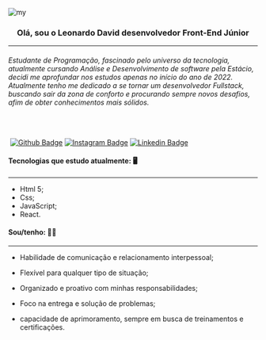 ![my](https://user-images.githubusercontent.com/104696611/178117839-e49e1295-fb8c-4377-b142-5ec14059d902.gif)



<h3 align="center">Olá, sou o Leonardo David desenvolvedor Front-End Júnior</h3>

---



<h6> Estudante de Programação, fascinado pelo universo da tecnologia, atualmente cursando Análise e Desenvolvimento de software pela Estácio,  decidi me aprofundar nos estudos apenas no início do ano de 2022. Atualmente tenho me dedicado a se tornar um desenvolvedor Fullstack, buscando sair da zona de conforto e procurando sempre novos desafios, afim de obter conhecimentos mais sólidos.</h6>

​                                

​                                                                  [![Github Badge](https://img.shields.io/badge/-Facebook-blue?style=for-the-badge&logo=Facebook&logoColor=white&link=https://github.com/arthurspk)](https://www.facebook.com/Leoodaviid)  [![Instagram Badge](https://img.shields.io/badge/-instagram-red?style=for-the-badge&logo=instagram&logoColor=white&link=https://github.com/arthurspk)](https://instagram.com/leoodaviid?igshid=YmMyMTA2M2Y=)  [![ Linkedin Badge ](https://img.shields.io/badge/-Linkedin-blue?style=for-the-badge&logo=Linkedin&logoColor=white&link=https://github.com/arthurspk)](https://www.linkedin.com/in/leoodaviid/) 







#### Tecnologias que estudo atualmente: :desktop_computer:
---



- Html 5;
- Css;
- JavaScript;
- React.





<h4>Sou/tenho: 👨‍💻</h4>

---

- Habilidade de comunicação e relacionamento interpessoal;

- Flexível para qualquer tipo de situação;

- Organizado e proativo com minhas responsabilidades;

- Foco na entrega e solução de problemas;

- capacidade de aprimoramento, sempre em busca de treinamentos  e certificações.

  













